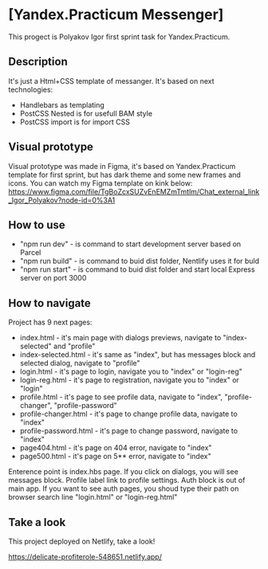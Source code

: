 # [Yandex.Practicum Messenger]

This progect is Polyakov Igor first sprint task for Yandex.Practicum.

## Description

It's just a Html+CSS template of messanger. It's based on next technologies:
* Handlebars as templating
* PostCSS Nested is for usefull BAM style
* PostCSS import is for import CSS 

## Visual prototype

Visual prototype was made in Figma, it's based on Yandex.Practicum template for first sprint, but has dark theme and some new frames and icons.
You can watch my Figma template on kink below:
https://www.figma.com/file/TgBoZcxSUZvEnEMZmTmtlm/Chat_external_link_Igor_Polyakov?node-id=0%3A1

## How to use

* "npm run dev" - is command to start development server based on Parcel
* "npm run build" - is command to buid dist folder, Nentlify uses it for buld
* "npm run start" - is command to buid dist folder and start local Express server on port 3000

## How to navigate

Project has 9 next pages:
* index.html - it's main page with dialogs previews, navigate to "index-selected" and "profile"
* index-selected.html - it's same as "index", but has messages block and selected dialog, navigate to "profile"
* login.html - it's page to login, navigate you to "index" or "login-reg"
* login-reg.html - it's page to registration, navigate you to "index" or "login" 
* profile.html - it's page to see profile data, navigate to "index", "profile-changer", "profile-password"
* profile-changer.html - it's page to change profile data, navigate to "index"
* profile-password.html - it's page to change password, navigate to "index"
* page404.html - it's page on 404 error, navigate to "index"
* page500.html - it's page on 5** error, navigate to "index"

Enterence point is index.hbs page. If you click on dialogs, you will see messages block. Profile label link to profile settings.
Auth block is out of main app. If you want to see auth pages, you shoud type their path on browser search line "login.html" or "login-reg.html"

## Take a look

This project deployed on Netlify, take a look!

https://delicate-profiterole-548651.netlify.app/

